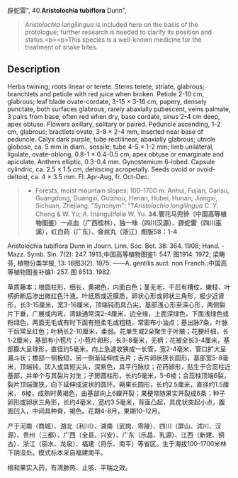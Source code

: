 辟蛇雷",
40.**Aristolochia tubiflora** Dunn",

> *Aristolochia* *longilingua* is included here on the basis of the protologue; further research is needed to clarify its position and status.&lt;p&gt;&lt;p&gt;This species is a well-known medicine for the treatment of snake bites.

## Description
Herbs twining; roots linear or terete. Stems terete, striate, glabrous; branchlets and petiole with red juice when broken. Petiole 2-10 cm, glabrous; leaf blade ovate-cordate, 3-15 × 3-16 cm, papery, densely punctate, both surfaces glabrous, rarely abaxially pubescent, veins palmate, 3 pairs from base, often red when dry, base cordate, sinus 2-4 cm deep, apex obtuse. Flowers axillary, solitary or paired. Peduncle ascending, 1-2 cm, glabrous; bractlets ovate, 3-8 × 2-4 mm, inserted near base of peduncle. Calyx dark purple; tube rectilinear, abaxially glabrous; utricle globose, ca. 5 mm in diam., sessile; tube 4-5 × 1-2 mm; limb unilateral, ligulate, ovate-oblong, 0.8-1 × 0.4-0.5 cm, apex obtuse or emarginate and apiculate. Anthers elliptic, 0.3-0.4 mm. Gynostemium 6-lobed. Capsule cylindric, ca. 2.5 × 1.5 cm, dehiscing acropetally. Seeds ovoid or ovoid-deltoid, ca. 4 × 3.5 mm. Fl. Apr-Aug, fr. Oct-Dec.

> * Forests, moist mountain slopes; 100-1700 m. Anhui, Fujian, Gansu, Guangdong, Guangxi, Guizhou, Henan, Hubei, Hunan, Jiangxi, Sichuan, Zhejiang.
  "Synonym": "?*Aristolochia* *longilingua* C. Y. Cheng &amp; W. Yu; *A*. triangulifolia W. Yu.
**34.管花马兜铃（中国高等植物图鉴）一点血（广西桂林），独一味（四川汉源）、辟蛇雷（四川巫溪），红白药（广东）、金丝丸（浙江）图版58：1-4**

Aristolochia tubiflora Dunn in Journ. Linn. Soc. Bot. 38: 364. 1908; Hand. -Mazz. Symb. Sin. 7(2): 247. 1913;中国高等植物图鉴1: 547. 图1914. 1972; 梁畴芬, 植物分类学报, 13: 16图3(2). 1975. ——A. gentilis auct. non Franch.:中国高等植物图鉴补编1: 257. 图 8513. 1982.

草质藤本；根圆柱形，细长，黄褐色，内面白色；茎无毛，干后有槽纹，嫩枝、叶柄折断后渗出微红色汁液。叶纸质或近膜质，卵状心形或卵状三角形，极少近肾形，长3-15厘米，宽3-16厘米，顶端钝而具凸尖，基部浅心形至深心形，两侧裂片下垂，广展或内弯，湾缺通常深2-4厘米，边全缘，上面深绿色，下面浅绿色或粉绿色，两面无毛或有时下面有短柔毛或粗糙，常密布小油点；基出脉7条，叶脉干后常呈红色；叶柄长2-10厘米，柔弱。花单生或2朵聚生于叶腋；花梗纤细，长1-2厘米，基部有小苞片；小苞片卵形，长3-8毫米，无柄；花被全长3-4厘米，基部膨大呈球形，直径约5毫米，向上急遽收狭成一长管，宽2-4毫米，管口扩大呈漏斗状；檐部一侧极短，另一侧渐延伸成舌片；舌片卵状狭长圆形，基部宽5-8毫米，顶端钝，凹入或具短尖头，深紫色，具平行脉纹；花药卵形，贴生于合蕊柱近基部，并单个与其裂片对生；子房圆柱形，长约5毫米，5-6棱；合蕊柱顶端6裂，裂片顶端骤狭，向下延伸成波状的圆环。蒴果长圆形，长约2.5厘米，直径约1.5厘米， 6棱，成熟时黄褐色，由基部向上6瓣开裂；果梗常随果实开裂成6条；种子卵形或卵状三角形，长约4毫米，宽约3.5毫米，背面凸起，具疣状突起小点，腹面凹入，中间具种脊，褐色。花期4-8月，果期10-12月。

产于河南（商城）、湖北（利川）、湖南（武岗、零陵）、四川（屏山、沭川、汉源）、贵州（三都）、广西（全县、兴安）、广东（乐昌、乳源）、江西（新建、铜古）、浙江（丽水、龙泉）、福建（将乐、南平）等省区。生于海拔100-1700米林下阴湿处。模式标本采自福建南平。

根和果实入药，有清肺热、止咳、平喘之效。
